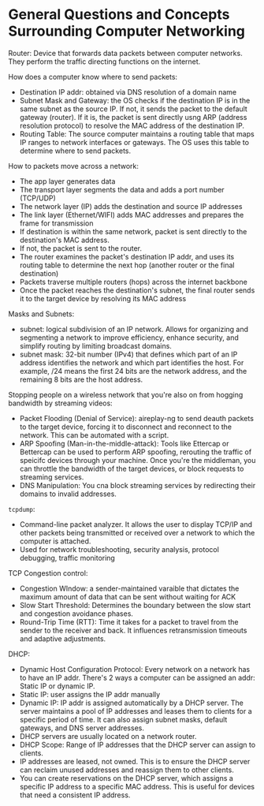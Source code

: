 # General Questions and Concepts Surrounding Computer Networking
Router: Device that forwards data packets between computer networks. They perform the traffic directing functions on the internet. 

How does a computer know where to send packets:
- Destination IP addr: obtained via DNS resolution of a domain name
- Subnet Mask and Gateway: the OS checks if the destination IP is in the same subnet as the source IP. If not, it sends the packet to the default gateway (router). If it is, the packet is sent directly usng ARP (address resolution protocol) to resolve the MAC address of the destination IP.
- Routing Table: The source computer maintains a routing table that maps IP ranges to network interfaces or gateways. The OS uses this table to determine where to send packets.

How to packets move across a network:
- The app layer generates data
- The transport layer segments the data and adds a port number (TCP/UDP)
- The network layer (IP) adds the destination and source IP addresses
- The link layer (Ethernet/WIFI) adds MAC addresses and prepares the frame for transmission
- If destination is within the same network, packet is sent directly to the destination's MAC address.
- If not, the packet is sent to the router.
- The router examines the packet's destination IP addr, and uses its routing table to determine the next hop (another router or the final destination)
- Packets traverse multiple routers (hops) across the internet backbone
- Once the packet reaches the destination's subnet, the final router sends it to the target device by resolving its MAC address

Masks and Subnets:
- subnet: logical subdivision of an IP network. Allows for organizing and segmenting a network to improve efficiency, enhance security, and simplify routing by limiting broadcast domains.
- subnet mask: 32-bit number (IPv4) that defines which part of an IP address identifies the network and which part identifies the host. For example, /24 means the first 24 bits are the network address, and the remaining 8 bits are the host address.

Stopping people on a wireless network that you're also on from hogging bandwidth by streaming videos:
- Packet Flooding (Denial of Service): aireplay-ng to send deauth packets to the target device, forcing it to disconnect and reconnect to the network. This can be automated with a script.
- ARP Spoofing (Man-in-the-middle-attack): Tools like Ettercap or Bettercap can be used to perform ARP spoofing, rerouting the traffic of speicifc devices through your machine. Once you're the middleman, you can throttle the bandwidth of the target devices, or block requests to streaming services.
- DNS Manipulation: You cna block streaming services by redirecting their domains to invalid addresses. 

`tcpdump`:
- Command-line packet analyzer. It allows the user to display TCP/IP and other packets being transmitted or received over a network to which the computer is attached.
- Used for network troubleshooting, security analysis, protocol debugging, traffic monitoring

TCP Congestion control:
- Congestion WIndow: a sender-maintained varaible that dictates the maximum amount of data that can be sent without waiting for ACK
- Slow Start Threshold: Determines the boundary between the slow start and congestion avoidance phases. 
- Round-Trip Time (RTT): Time it takes for a packet to travel from the sender to the receiver and back. It influences retransmission timeouts and adaptive adjustments.

DHCP:
- Dynamic Host Configuration Protocol: Every network on a network has to have an IP addr. There's 2 ways a computer can be assigned an addr: Static IP or dynamic IP. 
- Static IP: user assigns the IP addr manually
- Dynamic IP: IP addr is assigned automatically by a DHCP server. The server maintains a pool of IP addresses and leases them to clients for a specific period of time. It can also assign subnet masks, default gateways, and DNS server addresses.
- DHCP servers are usually located on a network router.
- DHCP Scope: Range of IP addresses that the DHCP server can assign to clients.
- IP addresses are leased, not owned. This is to ensure the DHCP server can reclaim unused addresses and reassign them to other clients.
- You can create reservations on the DHCP server, which assigns a specific IP address to a specific MAC address. This is useful for devices that need a consistent IP address.
